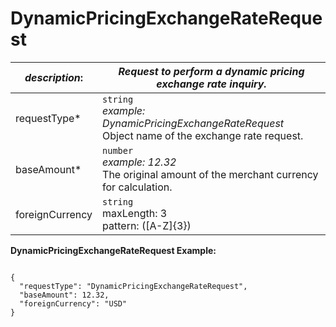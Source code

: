 
# DynamicPricingExchangeRateRequest

| *description*:   | *Request to perform a dynamic pricing exchange rate inquiry.*|
|----|----|
| requestType* |    ``` string ```  <br/>  *example: DynamicPricingExchangeRateRequest*  <br/> Object name of the exchange rate request. |
| baseAmount* |    ``` number ```  <br/>  *example: 12.32*  <br/> The original amount of the merchant currency for calculation.|
| foreignCurrency |   ``` string ```  <br/> maxLength: 3  <br/> pattern: ([A-Z]{3})|([0-9]{3})  <br/> *example: USD*  <br/> The currency code to convert for dynamic pricing in either numeric or alphabetic ISO 4217 currency code format.|

**DynamicPricingExchangeRateRequest Example:**

```{r}

{
  "requestType": "DynamicPricingExchangeRateRequest",
  "baseAmount": 12.32,
  "foreignCurrency": "USD"
}
``` 
